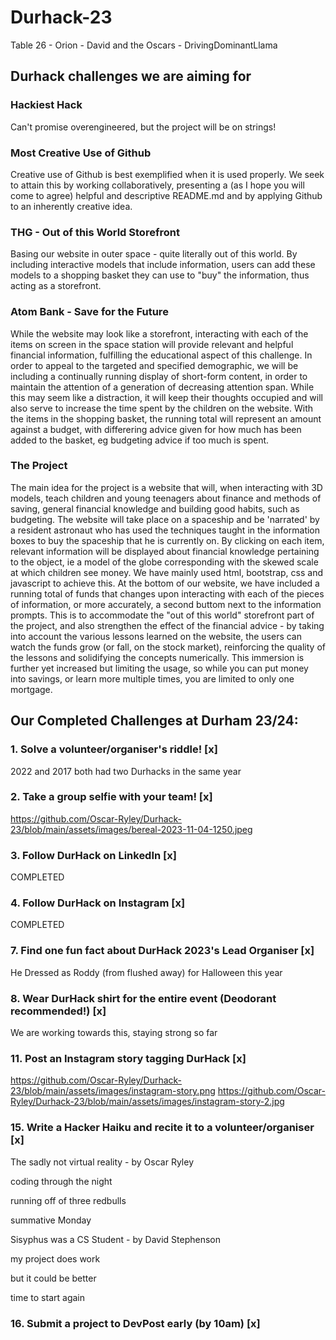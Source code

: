 # Durhack-23
Table 26 - Orion - David and the Oscars - DrivingDominantLlama


## Durhack challenges we are aiming for

### Hackiest Hack
Can't promise overengineered, but the project will be on strings!

### Most Creative Use of Github
Creative use of Github is best exemplified when it is used properly. We seek to attain this by working collaboratively, 
presenting a (as I hope you will come to agree) helpful and descriptive README.md and by applying Github to an 
inherently creative idea.

### THG - Out of this World Storefront 
Basing our website in outer space - quite literally out of this world. By including interactive models that include information, 
users can add these models to a shopping basket they can use to "buy" the information, thus acting as a storefront.

### Atom Bank - Save for the Future
While the website may look like a storefront, interacting with each of the items on screen in the space station will provide
relevant and helpful financial information, fulfilling the educational aspect of this challenge. In order to appeal to the 
targeted and specified demographic, we will be including a continually running display of short-form content, in order to
maintain the attention of a generation of decreasing attention span. While this may seem like a distraction, it will keep 
their thoughts occupied and will also serve to increase the time spent by the children on the website. With the items in the 
shopping basket, the running total will represent an amount against a budget, with differering advice given for how much
has been added to the basket, eg budgeting advice if too much is spent.


### The Project
The main idea for the project is a website that will, when interacting with 3D models, teach children and young teenagers about
finance and methods of saving, general financial knowledge and building good habits, such as budgeting. The website will take 
place on a spaceship and be 'narrated' by a resident astronaut who has used the techniques taught in the information boxes to 
buy the spaceship that he is currently on. By clicking on each item, relevant information will be displayed about financial 
knowledge pertaining to the object, ie a model of the globe corresponding with the skewed scale at which children see money. 
We have mainly used html, bootstrap, css and javascript to achieve this.
At the bottom of our website, we have included a running total of funds that changes upon interacting with each of the pieces
of information, or more accurately, a second buttom next to the information prompts. This is to accommodate the "out of this
world" storefront part of the project, and also strengthen the effect of the financial advice - by taking into account the 
various lessons learned on the website, the users can watch the funds grow (or fall, on the stock market), reinforcing the
quality of the lessons and solidifying the concepts numerically. This immersion is further yet increased but limiting the 
usage, so while you can put money into savings, or learn more multiple times, you are limited to only one mortgage.

## Our Completed Challenges at Durham 23/24:

### 1. Solve a volunteer/organiser's riddle! [x]

2022 and 2017 both had two Durhacks in the same year

### 2. Take a group selfie with your team! [x]

https://github.com/Oscar-Ryley/Durhack-23/blob/main/assets/images/bereal-2023-11-04-1250.jpeg

### 3. Follow DurHack on LinkedIn [x]

COMPLETED

### 4. Follow DurHack on Instagram [x]

COMPLETED


### 7. Find one fun fact about DurHack 2023's Lead Organiser [x]

He Dressed as Roddy (from flushed away) for Halloween this year

### 8. Wear DurHack shirt for the entire event (Deodorant recommended!) [x]

We are working towards this, staying strong so far


### 11. Post an Instagram story tagging DurHack [x]

https://github.com/Oscar-Ryley/Durhack-23/blob/main/assets/images/instagram-story.png
https://github.com/Oscar-Ryley/Durhack-23/blob/main/assets/images/instagram-story-2.jpg


### 15. Write a Hacker Haiku and recite it to a volunteer/organiser [x]

The sadly not virtual reality - by Oscar Ryley

coding through the night

running off of three redbulls

summative Monday


Sisyphus was a CS Student - by David Stephenson

my project does work

but it could be better

time to start again

### 16. Submit a project to DevPost early (by 10am) [x]


